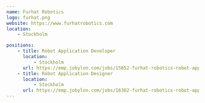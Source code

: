 ```yaml
---
name: Furhat Robotics
logo: furhat.png
website: https://www.furhatrobotics.com
location:
    - Stockholm

positions:
    - title: Robot Application Developer
      location:
          - Stockholm
      url: https://emp.jobylon.com/jobs/15652-furhat-robotics-robot-application-developer/
    - title: Robot Application Designer
      location:
          - Stockholm
      url: https://emp.jobylon.com/jobs/16302-furhat-robotics-robot-application-designer/
---
```

